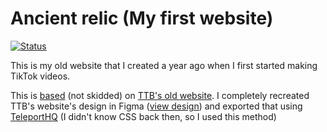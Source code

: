 # Ancient relic (My first website)
[![Status](https://status.sobakintech.xyz/api/badge/7/status)](https://status.sobakintech.xyz)

This is my old website that I created a year ago when I first started making TikTok videos. 

This is <ins>based</ins> (not skidded) on [TTB's old website](https://github.com/ttbtech/thetechboy/tree/9a93f0e2ae7b6ed934231659532072899bbdb702). I completely recreated TTB's website's design in Figma ([view design](https://www.figma.com/design/y46zjpp87PrnaRy2Af3nXm/SobakinTech-website?node-id=0-1&t=cLULX2HkBrJMJ1m5-1)) and exported that using [TeleportHQ](https://teleporthq.io/) (I didn't know CSS back then, so I used this method)
